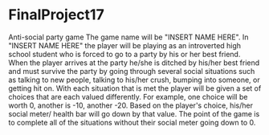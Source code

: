 # FinalProject17
Anti-social party game
The game name will be "INSERT NAME HERE". In "INSERT NAME HERE" the player will
be playing as an introverted high school student who is forced to go to a party
by his or her best friend. When the player arrives at the party he/she is ditched
by his/her best friend and must survive the party by going through several social
situations such as talking to new people, talking to his/her crush, bumping into someone,
or getting hit on. With each situation that is met the player will be given a set of choices that are each valued differently.
For example, one choice will be worth 0, another is -10, another -20. Based on the player's choice, his/her social meter/ health bar will go down by that value.
The point of the game is to complete all of the situations without their social meter going down to 0.